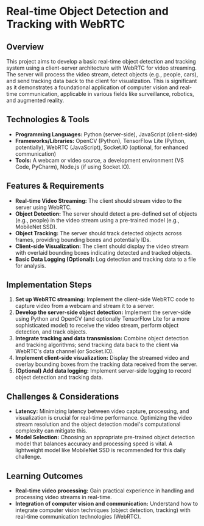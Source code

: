 # Real-time Object Detection and Tracking with WebRTC

## Overview

This project aims to develop a basic real-time object detection and tracking system using a client-server architecture with WebRTC for video streaming.  The server will process the video stream, detect objects (e.g., people, cars), and send tracking data back to the client for visualization.  This is significant as it demonstrates a foundational application of computer vision and real-time communication, applicable in various fields like surveillance, robotics, and augmented reality.

## Technologies & Tools

- **Programming Languages:** Python (server-side), JavaScript (client-side)
- **Frameworks/Libraries:** OpenCV (Python), TensorFlow Lite (Python, potentially), WebRTC (JavaScript), Socket.IO (optional, for enhanced communication)
- **Tools:**  A webcam or video source, a development environment (VS Code, PyCharm), Node.js (if using Socket.IO).

## Features & Requirements

- **Real-time Video Streaming:**  The client should stream video to the server using WebRTC.
- **Object Detection:** The server should detect a pre-defined set of objects (e.g., people) in the video stream using a pre-trained model (e.g., MobileNet SSD).
- **Object Tracking:**  The server should track detected objects across frames, providing bounding boxes and potentially IDs.
- **Client-side Visualization:** The client should display the video stream with overlaid bounding boxes indicating detected and tracked objects.
- **Basic Data Logging (Optional):**  Log detection and tracking data to a file for analysis.


## Implementation Steps

1. **Set up WebRTC streaming:**  Implement the client-side WebRTC code to capture video from a webcam and stream it to a server.
2. **Develop the server-side object detection:** Implement the server-side using Python and OpenCV (and optionally TensorFlow Lite for a more sophisticated model) to receive the video stream, perform object detection, and track objects.
3. **Integrate tracking and data transmission:**  Combine object detection and tracking algorithms; send tracking data back to the client via WebRTC's data channel (or Socket.IO).
4. **Implement client-side visualization:** Display the streamed video and overlay bounding boxes from the tracking data received from the server.
5. **(Optional) Add data logging:** Implement server-side logging to record object detection and tracking data.


## Challenges & Considerations

- **Latency:** Minimizing latency between video capture, processing, and visualization is crucial for real-time performance. Optimizing the video stream resolution and the object detection model's computational complexity can mitigate this.
- **Model Selection:** Choosing an appropriate pre-trained object detection model that balances accuracy and processing speed is vital.  A lightweight model like MobileNet SSD is recommended for this daily challenge.


## Learning Outcomes

- **Real-time video processing:** Gain practical experience in handling and processing video streams in real-time.
- **Integration of computer vision and communication:**  Understand how to integrate computer vision techniques (object detection, tracking) with real-time communication technologies (WebRTC).

